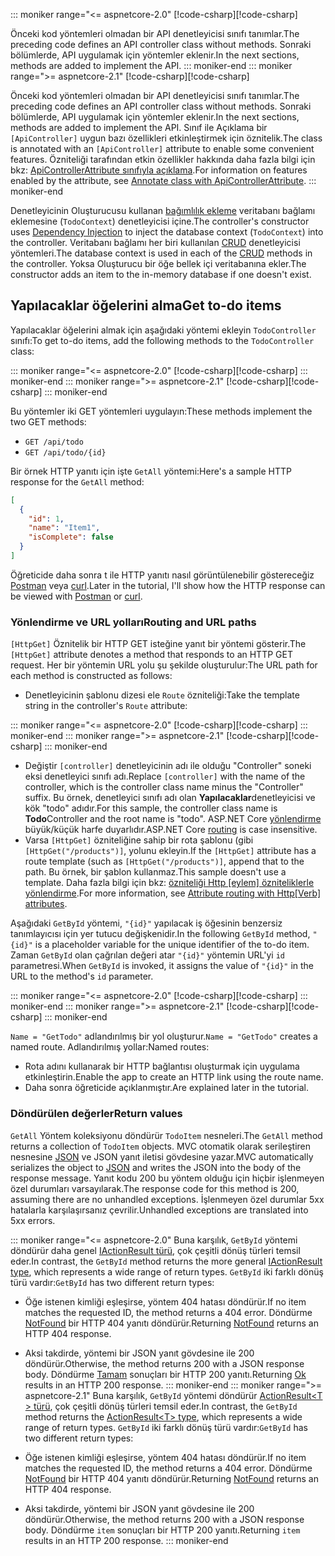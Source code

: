 ::: moniker range="<= aspnetcore-2.0"
<span data-ttu-id="a5c60-101">[!code-csharp[](../../tutorials/first-web-api/samples/2.0/TodoApi/Controllers/TodoController2.cs?name=snippet_todo1)]</span><span class="sxs-lookup"><span data-stu-id="a5c60-101">[!code-csharp[](../../tutorials/first-web-api/samples/2.0/TodoApi/Controllers/TodoController2.cs?name=snippet_todo1)]</span></span>

<span data-ttu-id="a5c60-102">Önceki kod yöntemleri olmadan bir API denetleyicisi sınıfı tanımlar.</span><span class="sxs-lookup"><span data-stu-id="a5c60-102">The preceding code defines an API controller class without methods.</span></span> <span data-ttu-id="a5c60-103">Sonraki bölümlerde, API uygulamak için yöntemler eklenir.</span><span class="sxs-lookup"><span data-stu-id="a5c60-103">In the next sections, methods are added to implement the API.</span></span>
::: moniker-end
::: moniker range=">= aspnetcore-2.1"
<span data-ttu-id="a5c60-104">[!code-csharp[](../../tutorials/first-web-api/samples/2.1/TodoApi/Controllers/TodoController2.cs?name=snippet_todo1)]</span><span class="sxs-lookup"><span data-stu-id="a5c60-104">[!code-csharp[](../../tutorials/first-web-api/samples/2.1/TodoApi/Controllers/TodoController2.cs?name=snippet_todo1)]</span></span>

<span data-ttu-id="a5c60-105">Önceki kod yöntemleri olmadan bir API denetleyicisi sınıfı tanımlar.</span><span class="sxs-lookup"><span data-stu-id="a5c60-105">The preceding code defines an API controller class without methods.</span></span> <span data-ttu-id="a5c60-106">Sonraki bölümlerde, API uygulamak için yöntemler eklenir.</span><span class="sxs-lookup"><span data-stu-id="a5c60-106">In the next sections, methods are added to implement the API.</span></span> <span data-ttu-id="a5c60-107">Sınıf ile Açıklama bir `[ApiController]` uygun bazı özellikleri etkinleştirmek için öznitelik.</span><span class="sxs-lookup"><span data-stu-id="a5c60-107">The class is annotated with an `[ApiController]` attribute to enable some convenient features.</span></span> <span data-ttu-id="a5c60-108">Özniteliği tarafından etkin özellikler hakkında daha fazla bilgi için bkz: [ApiControllerAttribute sınıfıyla açıklama](xref:web-api/index#annotate-class-with-apicontrollerattribute).</span><span class="sxs-lookup"><span data-stu-id="a5c60-108">For information on features enabled by the attribute, see [Annotate class with ApiControllerAttribute](xref:web-api/index#annotate-class-with-apicontrollerattribute).</span></span>
::: moniker-end

<span data-ttu-id="a5c60-109">Denetleyicinin Oluşturucusu kullanan [bağımlılık ekleme](xref:fundamentals/dependency-injection) veritabanı bağlamı eklemesine (`TodoContext`) denetleyicisi içine.</span><span class="sxs-lookup"><span data-stu-id="a5c60-109">The controller's constructor uses [Dependency Injection](xref:fundamentals/dependency-injection) to inject the database context (`TodoContext`) into the controller.</span></span> <span data-ttu-id="a5c60-110">Veritabanı bağlamı her biri kullanılan [CRUD](https://wikipedia.org/wiki/Create,_read,_update_and_delete) denetleyicisi yöntemleri.</span><span class="sxs-lookup"><span data-stu-id="a5c60-110">The database context is used in each of the [CRUD](https://wikipedia.org/wiki/Create,_read,_update_and_delete) methods in the controller.</span></span> <span data-ttu-id="a5c60-111">Yoksa Oluşturucu bir öğe bellek içi veritabanına ekler.</span><span class="sxs-lookup"><span data-stu-id="a5c60-111">The constructor adds an item to the in-memory database if one doesn't exist.</span></span>

## <a name="get-to-do-items"></a><span data-ttu-id="a5c60-112">Yapılacaklar öğelerini alma</span><span class="sxs-lookup"><span data-stu-id="a5c60-112">Get to-do items</span></span>

<span data-ttu-id="a5c60-113">Yapılacaklar öğelerini almak için aşağıdaki yöntemi ekleyin `TodoController` sınıfı:</span><span class="sxs-lookup"><span data-stu-id="a5c60-113">To get to-do items, add the following methods to the `TodoController` class:</span></span>

::: moniker range="<= aspnetcore-2.0"
<span data-ttu-id="a5c60-114">[!code-csharp[](../../tutorials/first-web-api/samples/2.0/TodoApi/Controllers/TodoController.cs?name=snippet_GetAll)]</span><span class="sxs-lookup"><span data-stu-id="a5c60-114">[!code-csharp[](../../tutorials/first-web-api/samples/2.0/TodoApi/Controllers/TodoController.cs?name=snippet_GetAll)]</span></span>
::: moniker-end
::: moniker range=">= aspnetcore-2.1"
<span data-ttu-id="a5c60-115">[!code-csharp[](../../tutorials/first-web-api/samples/2.1/TodoApi/Controllers/TodoController.cs?name=snippet_GetAll)]</span><span class="sxs-lookup"><span data-stu-id="a5c60-115">[!code-csharp[](../../tutorials/first-web-api/samples/2.1/TodoApi/Controllers/TodoController.cs?name=snippet_GetAll)]</span></span>
::: moniker-end

<span data-ttu-id="a5c60-116">Bu yöntemler iki GET yöntemleri uygulayın:</span><span class="sxs-lookup"><span data-stu-id="a5c60-116">These methods implement the two GET methods:</span></span>

* `GET /api/todo`
* `GET /api/todo/{id}`

<span data-ttu-id="a5c60-117">Bir örnek HTTP yanıtı için işte `GetAll` yöntemi:</span><span class="sxs-lookup"><span data-stu-id="a5c60-117">Here's a sample HTTP response for the `GetAll` method:</span></span>

```json
[
  {
    "id": 1,
    "name": "Item1",
    "isComplete": false
  }
]
```

<span data-ttu-id="a5c60-118">Öğreticide daha sonra t ile HTTP yanıtı nasıl görüntülenebilir göstereceğiz [Postman](https://www.getpostman.com/) veya [curl](https://developer.apple.com/legacy/library/documentation/Darwin/Reference/ManPages/man1/curl.1.html).</span><span class="sxs-lookup"><span data-stu-id="a5c60-118">Later in the tutorial, I'll show how the HTTP response can be viewed with [Postman](https://www.getpostman.com/) or [curl](https://developer.apple.com/legacy/library/documentation/Darwin/Reference/ManPages/man1/curl.1.html).</span></span>

### <a name="routing-and-url-paths"></a><span data-ttu-id="a5c60-119">Yönlendirme ve URL yolları</span><span class="sxs-lookup"><span data-stu-id="a5c60-119">Routing and URL paths</span></span>

<span data-ttu-id="a5c60-120">`[HttpGet]` Öznitelik bir HTTP GET isteğine yanıt bir yöntemi gösterir.</span><span class="sxs-lookup"><span data-stu-id="a5c60-120">The `[HttpGet]` attribute denotes a method that responds to an HTTP GET request.</span></span> <span data-ttu-id="a5c60-121">Her bir yöntemin URL yolu şu şekilde oluşturulur:</span><span class="sxs-lookup"><span data-stu-id="a5c60-121">The URL path for each method is constructed as follows:</span></span>

* <span data-ttu-id="a5c60-122">Denetleyicinin şablonu dizesi ele `Route` özniteliği:</span><span class="sxs-lookup"><span data-stu-id="a5c60-122">Take the template string in the controller's `Route` attribute:</span></span>

::: moniker range="<= aspnetcore-2.0"
<span data-ttu-id="a5c60-123">[!code-csharp[](../../tutorials/first-web-api/samples/2.0/TodoApi/Controllers/TodoController.cs?name=TodoController&highlight=3)]</span><span class="sxs-lookup"><span data-stu-id="a5c60-123">[!code-csharp[](../../tutorials/first-web-api/samples/2.0/TodoApi/Controllers/TodoController.cs?name=TodoController&highlight=3)]</span></span>
::: moniker-end
::: moniker range=">= aspnetcore-2.1"
<span data-ttu-id="a5c60-124">[!code-csharp[](../../tutorials/first-web-api/samples/2.1/TodoApi/Controllers/TodoController.cs?name=TodoController&highlight=3)]</span><span class="sxs-lookup"><span data-stu-id="a5c60-124">[!code-csharp[](../../tutorials/first-web-api/samples/2.1/TodoApi/Controllers/TodoController.cs?name=TodoController&highlight=3)]</span></span>
::: moniker-end

* <span data-ttu-id="a5c60-125">Değiştir `[controller]` denetleyicinin adı ile olduğu "Controller" soneki eksi denetleyici sınıfı adı.</span><span class="sxs-lookup"><span data-stu-id="a5c60-125">Replace `[controller]` with the name of the controller, which is the controller class name minus the "Controller" suffix.</span></span> <span data-ttu-id="a5c60-126">Bu örnek, denetleyici sınıfı adı olan **Yapılacaklar**denetleyicisi ve kök "todo" adıdır.</span><span class="sxs-lookup"><span data-stu-id="a5c60-126">For this sample, the controller class name is **Todo**Controller and the root name is "todo".</span></span> <span data-ttu-id="a5c60-127">ASP.NET Core [yönlendirme](xref:mvc/controllers/routing) büyük/küçük harfe duyarlıdır.</span><span class="sxs-lookup"><span data-stu-id="a5c60-127">ASP.NET Core [routing](xref:mvc/controllers/routing) is case insensitive.</span></span>
* <span data-ttu-id="a5c60-128">Varsa `[HttpGet]` özniteliğine sahip bir rota şablonu (gibi `[HttpGet("/products")]`, yolunu ekleyin.</span><span class="sxs-lookup"><span data-stu-id="a5c60-128">If the `[HttpGet]` attribute has a route template (such as `[HttpGet("/products")]`, append that to the path.</span></span> <span data-ttu-id="a5c60-129">Bu örnek, bir şablon kullanmaz.</span><span class="sxs-lookup"><span data-stu-id="a5c60-129">This sample doesn't use a template.</span></span> <span data-ttu-id="a5c60-130">Daha fazla bilgi için bkz: [özniteliği Http [eylem] özniteliklerle yönlendirme](xref:mvc/controllers/routing#attribute-routing-with-httpverb-attributes).</span><span class="sxs-lookup"><span data-stu-id="a5c60-130">For more information, see [Attribute routing with Http[Verb] attributes](xref:mvc/controllers/routing#attribute-routing-with-httpverb-attributes).</span></span>

<span data-ttu-id="a5c60-131">Aşağıdaki `GetById` yöntemi, `"{id}"` yapılacak iş öğesinin benzersiz tanımlayıcısı için yer tutucu değişkenidir.</span><span class="sxs-lookup"><span data-stu-id="a5c60-131">In the following `GetById` method, `"{id}"` is a placeholder variable for the unique identifier of the to-do item.</span></span> <span data-ttu-id="a5c60-132">Zaman `GetById` olan çağrılan değeri atar `"{id}"` yöntemin URL'yi `id` parametresi.</span><span class="sxs-lookup"><span data-stu-id="a5c60-132">When `GetById` is invoked, it assigns the value of `"{id}"` in the URL to the method's `id` parameter.</span></span>

::: moniker range="<= aspnetcore-2.0"
<span data-ttu-id="a5c60-133">[!code-csharp[](../../tutorials/first-web-api/samples/2.0/TodoApi/Controllers/TodoController.cs?name=snippet_GetByID&highlight=1-2)]</span><span class="sxs-lookup"><span data-stu-id="a5c60-133">[!code-csharp[](../../tutorials/first-web-api/samples/2.0/TodoApi/Controllers/TodoController.cs?name=snippet_GetByID&highlight=1-2)]</span></span>
::: moniker-end
::: moniker range=">= aspnetcore-2.1"
<span data-ttu-id="a5c60-134">[!code-csharp[](../../tutorials/first-web-api/samples/2.1/TodoApi/Controllers/TodoController.cs?name=snippet_GetByID&highlight=1-2)]</span><span class="sxs-lookup"><span data-stu-id="a5c60-134">[!code-csharp[](../../tutorials/first-web-api/samples/2.1/TodoApi/Controllers/TodoController.cs?name=snippet_GetByID&highlight=1-2)]</span></span>
::: moniker-end

<span data-ttu-id="a5c60-135">`Name = "GetTodo"` adlandırılmış bir yol oluşturur.</span><span class="sxs-lookup"><span data-stu-id="a5c60-135">`Name = "GetTodo"` creates a named route.</span></span> <span data-ttu-id="a5c60-136">Adlandırılmış yollar:</span><span class="sxs-lookup"><span data-stu-id="a5c60-136">Named routes:</span></span>

* <span data-ttu-id="a5c60-137">Rota adını kullanarak bir HTTP bağlantısı oluşturmak için uygulama etkinleştirin.</span><span class="sxs-lookup"><span data-stu-id="a5c60-137">Enable the app to create an HTTP link using the route name.</span></span>
* <span data-ttu-id="a5c60-138">Daha sonra öğreticide açıklanmıştır.</span><span class="sxs-lookup"><span data-stu-id="a5c60-138">Are explained later in the tutorial.</span></span>

### <a name="return-values"></a><span data-ttu-id="a5c60-139">Döndürülen değerler</span><span class="sxs-lookup"><span data-stu-id="a5c60-139">Return values</span></span>

<span data-ttu-id="a5c60-140">`GetAll` Yöntem koleksiyonu döndürür `TodoItem` nesneleri.</span><span class="sxs-lookup"><span data-stu-id="a5c60-140">The `GetAll` method returns a collection of `TodoItem` objects.</span></span> <span data-ttu-id="a5c60-141">MVC otomatik olarak serileştiren nesnesine [JSON](https://www.json.org/) ve JSON yanıt iletisi gövdesine yazar.</span><span class="sxs-lookup"><span data-stu-id="a5c60-141">MVC automatically serializes the object to [JSON](https://www.json.org/) and writes the JSON into the body of the response message.</span></span> <span data-ttu-id="a5c60-142">Yanıt kodu 200 bu yöntem olduğu için hiçbir işlenmeyen özel durumları varsayılarak.</span><span class="sxs-lookup"><span data-stu-id="a5c60-142">The response code for this method is 200, assuming there are no unhandled exceptions.</span></span> <span data-ttu-id="a5c60-143">İşlenmeyen özel durumlar 5xx hatalarla karşılaşırsanız çevrilir.</span><span class="sxs-lookup"><span data-stu-id="a5c60-143">Unhandled exceptions are translated into 5xx errors.</span></span>

::: moniker range="<= aspnetcore-2.0"
<span data-ttu-id="a5c60-144">Buna karşılık, `GetById` yöntemi döndürür daha genel [IActionResult türü](xref:web-api/action-return-types#iactionresult-type), çok çeşitli dönüş türleri temsil eder.</span><span class="sxs-lookup"><span data-stu-id="a5c60-144">In contrast, the `GetById` method returns the more general [IActionResult type](xref:web-api/action-return-types#iactionresult-type), which represents a wide range of return types.</span></span> <span data-ttu-id="a5c60-145">`GetById` iki farklı dönüş türü vardır:</span><span class="sxs-lookup"><span data-stu-id="a5c60-145">`GetById` has two different return types:</span></span>

* <span data-ttu-id="a5c60-146">Öğe istenen kimliği eşleşirse, yöntem 404 hatası döndürür.</span><span class="sxs-lookup"><span data-stu-id="a5c60-146">If no item matches the requested ID, the method returns a 404 error.</span></span> <span data-ttu-id="a5c60-147">Döndürme [NotFound](/dotnet/api/microsoft.aspnetcore.mvc.controllerbase.notfound) bir HTTP 404 yanıtı döndürür.</span><span class="sxs-lookup"><span data-stu-id="a5c60-147">Returning [NotFound](/dotnet/api/microsoft.aspnetcore.mvc.controllerbase.notfound) returns an HTTP 404 response.</span></span>
* <span data-ttu-id="a5c60-148">Aksi takdirde, yöntemi bir JSON yanıt gövdesine ile 200 döndürür.</span><span class="sxs-lookup"><span data-stu-id="a5c60-148">Otherwise, the method returns 200 with a JSON response body.</span></span> <span data-ttu-id="a5c60-149">Döndürme [Tamam](/dotnet/api/microsoft.aspnetcore.mvc.controllerbase.ok) sonuçları bir HTTP 200 yanıtı.</span><span class="sxs-lookup"><span data-stu-id="a5c60-149">Returning [Ok](/dotnet/api/microsoft.aspnetcore.mvc.controllerbase.ok) results in an HTTP 200 response.</span></span>
::: moniker-end
::: moniker range=">= aspnetcore-2.1"
<span data-ttu-id="a5c60-150">Buna karşılık, `GetById` yöntemi döndürür [ActionResult\<T > türü](xref:web-api/action-return-types#actionresultt-type), çok çeşitli dönüş türleri temsil eder.</span><span class="sxs-lookup"><span data-stu-id="a5c60-150">In contrast, the `GetById` method returns the [ActionResult\<T> type](xref:web-api/action-return-types#actionresultt-type), which represents a wide range of return types.</span></span> <span data-ttu-id="a5c60-151">`GetById` iki farklı dönüş türü vardır:</span><span class="sxs-lookup"><span data-stu-id="a5c60-151">`GetById` has two different return types:</span></span>

* <span data-ttu-id="a5c60-152">Öğe istenen kimliği eşleşirse, yöntem 404 hatası döndürür.</span><span class="sxs-lookup"><span data-stu-id="a5c60-152">If no item matches the requested ID, the method returns a 404 error.</span></span> <span data-ttu-id="a5c60-153">Döndürme [NotFound](/dotnet/api/microsoft.aspnetcore.mvc.controllerbase.notfound) bir HTTP 404 yanıtı döndürür.</span><span class="sxs-lookup"><span data-stu-id="a5c60-153">Returning [NotFound](/dotnet/api/microsoft.aspnetcore.mvc.controllerbase.notfound) returns an HTTP 404 response.</span></span>
* <span data-ttu-id="a5c60-154">Aksi takdirde, yöntemi bir JSON yanıt gövdesine ile 200 döndürür.</span><span class="sxs-lookup"><span data-stu-id="a5c60-154">Otherwise, the method returns 200 with a JSON response body.</span></span> <span data-ttu-id="a5c60-155">Döndürme `item` sonuçları bir HTTP 200 yanıtı.</span><span class="sxs-lookup"><span data-stu-id="a5c60-155">Returning `item` results in an HTTP 200 response.</span></span>
::: moniker-end